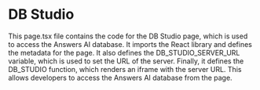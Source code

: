 
# DB Studio

This page.tsx file contains the code for the DB Studio page, which is used to access the Answers AI database. It imports the React library and defines the metadata for the page. It also defines the DB_STUDIO_SERVER_URL variable, which is used to set the URL of the server. Finally, it defines the DB_STUDIO function, which renders an iframe with the server URL. This allows developers to access the Answers AI database from the page.
